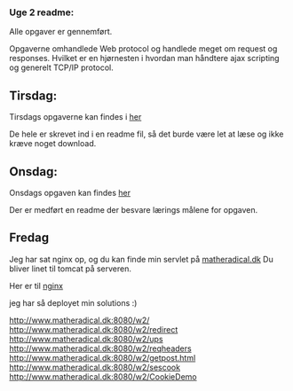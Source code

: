 ### Uge 2 readme:

Alle opgaver er gennemført.

Opgaverne omhandlede Web protocol og handlede meget om request og responses. Hvilket er en hjørnesten i hvordan man håndtere ajax scripting og generelt TCP/IP protocol.


## Tirsdag:

Tirsdags opgaverne kan findes i [her](https://github.com/cph-mn521/week2/tree/master/27_8_thirs) 

De hele er skrevet ind i en readme fil, så det burde være let at læse og ikke kræve noget download.


## Onsdag:

Onsdags opgaven kan findes [her](https://github.com/cph-mn521/week2/tree/master/28_8_wed) 

Der er medført en readme der besvare lærings målene for opgaven.

## Fredag

Jeg har sat nginx op, og du kan finde min servlet på [matheradical.dk](http://www.matheradical.dk:8080/) 
Du bliver linet til tomcat på serveren.

Her er til [nginx](http://www.matheradical.dk:80/) 

jeg har så deployet min solutions :)

http://www.matheradical.dk:8080/w2/
http://www.matheradical.dk:8080/w2/redirect
http://www.matheradical.dk:8080/w2/ups
http://www.matheradical.dk:8080/w2/reqheaders
http://www.matheradical.dk:8080/w2/getpost.html
http://www.matheradical.dk:8080/w2/sescook
http://www.matheradical.dk:8080/w2/CookieDemo

